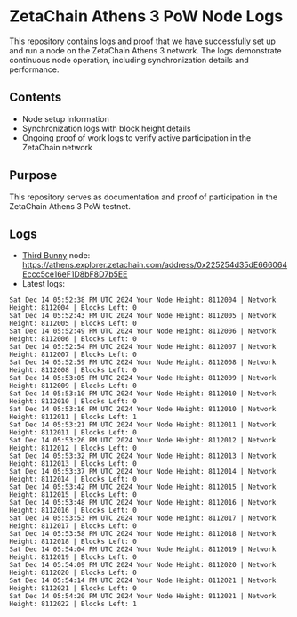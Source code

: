 # ZetaChain Athens 3 PoW Node Logs
This repository contains logs and proof that we have successfully set up and run a node on the ZetaChain Athens 3 network. The logs demonstrate continuous node operation, including synchronization details and performance.

## Contents
- Node setup information
- Synchronization logs with block height details
- Ongoing proof of work logs to verify active participation in the ZetaChain network

## Purpose
This repository serves as documentation and proof of participation in the ZetaChain Athens 3 PoW testnet.

## Logs

- [Third Bunny](https://thirdbunny.xyz/) node: https://athens.explorer.zetachain.com/address/0x225254d35dE666064Eccc5ce16eF1D8bF8D7b5EE
- Latest logs:
```
Sat Dec 14 05:52:38 PM UTC 2024 Your Node Height: 8112004 | Network Height: 8112004 | Blocks Left: 0
Sat Dec 14 05:52:43 PM UTC 2024 Your Node Height: 8112005 | Network Height: 8112005 | Blocks Left: 0
Sat Dec 14 05:52:49 PM UTC 2024 Your Node Height: 8112006 | Network Height: 8112006 | Blocks Left: 0
Sat Dec 14 05:52:54 PM UTC 2024 Your Node Height: 8112007 | Network Height: 8112007 | Blocks Left: 0
Sat Dec 14 05:52:59 PM UTC 2024 Your Node Height: 8112008 | Network Height: 8112008 | Blocks Left: 0
Sat Dec 14 05:53:05 PM UTC 2024 Your Node Height: 8112009 | Network Height: 8112009 | Blocks Left: 0
Sat Dec 14 05:53:10 PM UTC 2024 Your Node Height: 8112010 | Network Height: 8112010 | Blocks Left: 0
Sat Dec 14 05:53:16 PM UTC 2024 Your Node Height: 8112010 | Network Height: 8112011 | Blocks Left: 1
Sat Dec 14 05:53:21 PM UTC 2024 Your Node Height: 8112011 | Network Height: 8112011 | Blocks Left: 0
Sat Dec 14 05:53:26 PM UTC 2024 Your Node Height: 8112012 | Network Height: 8112012 | Blocks Left: 0
Sat Dec 14 05:53:32 PM UTC 2024 Your Node Height: 8112013 | Network Height: 8112013 | Blocks Left: 0
Sat Dec 14 05:53:37 PM UTC 2024 Your Node Height: 8112014 | Network Height: 8112014 | Blocks Left: 0
Sat Dec 14 05:53:42 PM UTC 2024 Your Node Height: 8112015 | Network Height: 8112015 | Blocks Left: 0
Sat Dec 14 05:53:48 PM UTC 2024 Your Node Height: 8112016 | Network Height: 8112016 | Blocks Left: 0
Sat Dec 14 05:53:53 PM UTC 2024 Your Node Height: 8112017 | Network Height: 8112017 | Blocks Left: 0
Sat Dec 14 05:53:58 PM UTC 2024 Your Node Height: 8112018 | Network Height: 8112018 | Blocks Left: 0
Sat Dec 14 05:54:04 PM UTC 2024 Your Node Height: 8112019 | Network Height: 8112019 | Blocks Left: 0
Sat Dec 14 05:54:09 PM UTC 2024 Your Node Height: 8112020 | Network Height: 8112020 | Blocks Left: 0
Sat Dec 14 05:54:14 PM UTC 2024 Your Node Height: 8112021 | Network Height: 8112021 | Blocks Left: 0
Sat Dec 14 05:54:20 PM UTC 2024 Your Node Height: 8112021 | Network Height: 8112022 | Blocks Left: 1
```
